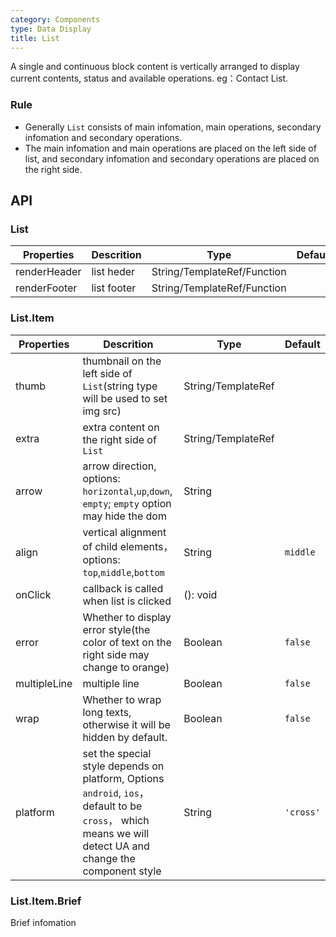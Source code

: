 ```yaml
---
category: Components
type: Data Display
title: List
---
```


A single and continuous block content is vertically arranged to display current contents, status and available operations. eg：Contact List.

<!-- In case you need an infinite scroll list - consider using [ListView](https://mobile.ant.design/components/list-view/) component. -->

### Rule
- Generally `List` consists of main infomation, main operations, secondary infomation and secondary operations.
- The main infomation and main operations are placed on the left side of list, and secondary infomation and secondary operations are placed on the right side.


## API

### List

Properties | Descrition | Type | Default
-----------|------------|------|--------
| renderHeader       | list heder  | String/TemplateRef/Function | <span> </span> |
| renderFooter       | list footer  | String/TemplateRef/Function | <span> </span> |

### List.Item

Properties | Descrition | Type | Default
-----------|------------|------|--------
| thumb       | thumbnail on the left side of `List`(string type will be used to set img src)  | String/TemplateRef | <span> </span> |
| extra      | extra content on the right side of `List`        | String/TemplateRef | <span> </span> |
| arrow      | arrow direction, options: `horizontal`,`up`,`down`, `empty`; `empty` option may hide the dom  | String | <span> </span> |
| align    | vertical alignment of child elements，options: `top`,`middle`,`bottom`  | String   | `middle` |
| onClick    | callback is called when  list is clicked | (): void | <span> </span> |
| error    | Whether to display error style(the color of text on the right side may change to orange) | Boolean  | `false`  |
| multipleLine    | multiple line | Boolean  | `false`  |
| wrap    | Whether to wrap long texts, otherwise it will be hidden by default. | Boolean  | `false`  |
| platform  |  set the special style depends on platform, Options  `android`, `ios`， default to be `cross`， which means we will detect UA and change the component style | String | `'cross'`|

### List.Item.Brief

Brief infomation
